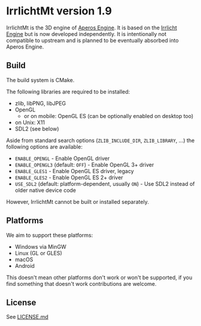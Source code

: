 IrrlichtMt version 1.9
======================

IrrlichtMt is the 3D engine of [Aperos Engine](https://github.com/yunasatoy/aperosengine).
It is based on the [Irrlicht Engine](https://irrlicht.sourceforge.io/) but is now developed independently.
It is intentionally not compatible to upstream and is planned to be eventually absorbed into Aperos Engine.

Build
-----

The build system is CMake.

The following libraries are required to be installed:
* zlib, libPNG, libJPEG
* OpenGL
  * or on mobile: OpenGL ES (can be optionally enabled on desktop too)
* on Unix: X11
* SDL2 (see below)

Aside from standard search options (`ZLIB_INCLUDE_DIR`, `ZLIB_LIBRARY`, ...) the following options are available:
* `ENABLE_OPENGL` - Enable OpenGL driver
* `ENABLE_OPENGL3` (default: `OFF`) - Enable OpenGL 3+ driver
* `ENABLE_GLES1` - Enable OpenGL ES driver, legacy
* `ENABLE_GLES2` - Enable OpenGL ES 2+ driver
* `USE_SDL2` (default: platform-dependent, usually `ON`) - Use SDL2 instead of older native device code

However, IrrlichtMt cannot be built or installed separately.
	
Platforms
---------

We aim to support these platforms:
* Windows via MinGW
* Linux (GL or GLES)
* macOS
* Android

This doesn't mean other platforms don't work or won't be supported, if you find something that doesn't work contributions are welcome.

License
-------

See [LICENSE.md](LICENSE.md)